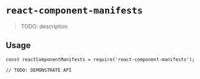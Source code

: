 # `react-component-manifests`

> TODO: description

## Usage

```
const reactComponentManifests = require('react-component-manifests');

// TODO: DEMONSTRATE API
```

